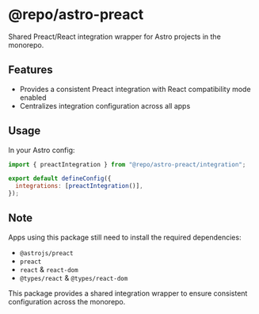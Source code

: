 # @repo/astro-preact

Shared Preact/React integration wrapper for Astro projects in the monorepo.

## Features

- Provides a consistent Preact integration with React compatibility mode enabled
- Centralizes integration configuration across all apps

## Usage

In your Astro config:

```js
import { preactIntegration } from "@repo/astro-preact/integration";

export default defineConfig({
  integrations: [preactIntegration()],
});
```

## Note

Apps using this package still need to install the required dependencies:
- `@astrojs/preact`
- `preact`
- `react` & `react-dom`
- `@types/react` & `@types/react-dom`

This package provides a shared integration wrapper to ensure consistent configuration across the monorepo.
